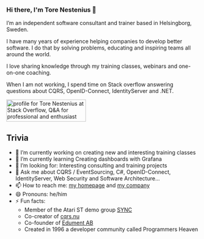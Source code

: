 ### Hi there, I'm Tore Nestenius 👋

I’m an independent software consultant and trainer based in Helsingborg, Sweden.

I have many years of experience helping companies to develop better software. I do that by solving problems, educating and inspiring teams all around the world.

I love sharing knowledge through my training classes, webinars and one-on-one coaching.

When I am not working, I spend time on Stack overflow answering questions about CQRS, OpenID-Connect, IdentityServer and .NET.

<a href="https://stackoverflow.com/users/68490/tore-nestenius"><img src="https://stackoverflow.com/users/flair/68490.png?theme=clean" width="208" height="58" alt="profile for Tore Nestenius at Stack Overflow, Q&amp;A for professional and enthusiast programmers" title="profile for Tore Nestenius at Stack Overflow, Q&amp;A for professional and enthusiast programmers"></a>

## Trivia
- 🔭 I’m currently working on creating new and interesting training classes
- 🌱 I’m currently learning Creating dashboards with Grafana
- 👯 I’m looking for: Interesting consulting and training projects
- 💬 Ask me about CQRS / EventSourcing, C#, OpenID-Connect, IdentityServer, Web Security and Software Architecture...
- 📫 How to reach me: [my homepage](https://www.nestenius.se) and [my company](https://www.tn-data.se)
- 😄 Pronouns: he/him
- ⚡ Fun facts:
   - Member of the Atari ST demo group [SYNC](http://www.lysator.liu.se/~celeborn/sync/page3.html)
   - Co-creator of [cqrs.nu](https://www.cqrs.nu/)
   - Co-founder of [Edument AB](https://www.edument.se)
   - Created in 1996 a developer community called Programmers Heaven

